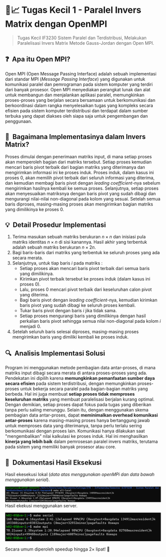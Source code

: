 # 🔢📈 Tugas Kecil 1 - Paralel Invers Matrix dengan OpenMPI
> Tugas Kecil IF3230 Sistem Paralel dan Terdistribusi, Melakukan Paralelisasi Invers Matrix Metode Gauss-Jordan dengan Open MPI.


## ❓ &nbsp;Apa itu Open MPI?
Open MPI (Open Message Passing Interface) adalah sebuah implementasi dari standar MPI (*Message Passing Interface*) yang digunakan untuk komunikasi paralel dan pemrograman pada sistem komputer yang terdiri dari banyak prosesor. Open MPI menyediakan perangkat lunak dan alat untuk membangun dan menjalankan aplikasi paralel, memungkinkan proses-proses yang berjalan secara bersamaan untuk berkomunikasi dan berkoordinasi dalam rangka menyelesaikan tugas yang kompleks secara efisien pada sistem komputer terdistribusi dan terdapat dalam sumber terbuka yang dapat diakses oleh siapa saja untuk pengembangan dan penggunaan.

## 🤔 &nbsp;Bagaimana Implementasinya dalam Invers Matrix?
Proses dimulai dengan penerimaan matriks input, di mana setiap proses akan memperoleh bagian dari matriks tersebut. Setiap proses kemudian mencari baris pivot terbaik dari bagian matriks yang diterimanya dan mengirimkan informasi ini ke proses induk. Proses induk, dalam kasus ini proses $0$, akan memilih pivot terbaik dari seluruh informasi yang diterima, dan kemudian membagi baris pivot dengan *leading coefficient*-nya sebelum mengirimkan hasilnya kembali ke semua proses. Selanjutnya, setiap proses akan menyesuaikan matriksnya dengan baris pivot yang sudah dibagi dan mengurangi nilai-nilai non-diagonal pada kolom yang sesuai. Setelah semua baris diproses, masing-masing proses akan mengirimkan bagian matriks yang dimilikinya ke proses $0$.

## 💡 &nbsp;Detail Prosedur Implementasi
1. Terima masukan sebuah matriks berukuran $n \times n$ dan inisiasi pula matriks identitas $n \times n$ di sisi kanannya. Hasil akhir yang terbentuk adalah sebuah matriks berukuran $n \times 2n$.
2. Bagi baris-baris dari matriks yang terbentuk ke seluruh proses yang ada secara merata.
3. Selanjutnya, untuk tiap baris $i$ pada matriks :
    - Setiap proses akan mencari baris pivot terbaik dari semua baris yang dimilikinya.
    - Kirimkan pivot terbaik tersebut ke proses induk (dalam kasus ini proses $0$).
    - Lalu, proses $0$ mencari pivot terbaik dari keseluruhan calon pivot yang diterima.
    - Bagi baris pivot dengan *leading coefficient*-nya, kemudian kirimkan baris pivot yang sudah dibagi ke seluruh proses kembali.
    - Tukar baris pivot dengan baris $i$ jika tidak sama.
    - Setiap proses mengurangi baris yang dimilikinya dengan hasil perkalian baris pivot sehingga semua nilai non-diagonal pada kolom $i$ menjadi $0$.
4. Setelah seluruh baris selesai diproses, masing-masing proses mengirimkan baris yang dimiliki kembali ke proses induk.

## 🔍 &nbsp;Analisis Implementasi Solusi
Program ini menggunakan metode pembagian data antar-proses, di mana matriks input dibagi secara merata di antara proses-proses yang ada. Pendekatan ini dipilih karena **memungkinkan pemanfaatan sumber daya secara efisien** pada sistem terdistribusi, dengan memungkinkan proses-proses untuk bekerja secara paralel pada bagian-bagian matriks yang berbeda. Hal ini juga membuat **setiap proses tidak memproses keseluruhan matriks** yang membuat paralelisasi berjalan kurang optimal. Dengan demikian, setiap proses dapat fokus pada tugas yang diberikan tanpa perlu saling menunggu. Selain itu, dengan menggunakan skema pembagian data antar-proses, dapat **meminimalkan overhead komunikasi antar-proses** karena masing-masing proses hanya bertanggung jawab untuk memproses data yang diterimanya, tanpa perlu terlalu sering berkomunikasi dengan proses lain. Komunikasi hanya dilakukan saat "mengembalikan" nilai kalkulasi ke proses induk. Hal ini menghasilkan **kinerja yang lebih baik** dalam pemrosesan paralel invers matriks, terutama pada sistem yang memiliki banyak prosesor atau core.

## 📸 &nbsp;Dokumentasi Hasil Eksekusi
Hasil ekesekusi lokal  (*data atas menggunakan openMPi dan data bawah menggunakan serial*).

![demo1](../../public/mpi-local.png)
Hasil ekekusi menggunakan server.

![demo2](../../public/mpi-server.png)

Secara umum diperoleh speedup hingga $2 \times$ lipat! 🤩
